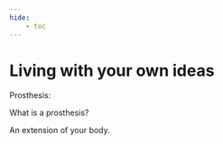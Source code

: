 ```yaml
---
hide:
    - toc
---
```


# Living with your own ideas

Prosthesis:

What is a prosthesis?

An extension of your body.
